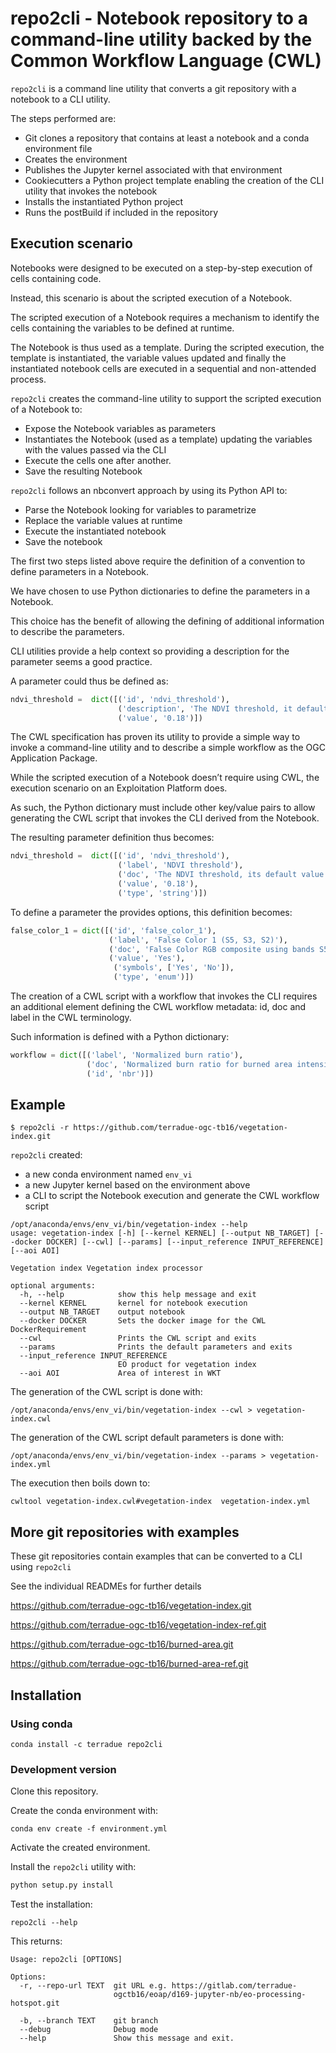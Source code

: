 # repo2cli - Notebook repository to a command-line utility backed by the Common Workflow Language (CWL) 

`repo2cli` is a command line utility that converts a git repository with a notebook to a CLI utility.

The steps performed are:

- Git clones a repository that contains at least a notebook and a conda environment file
- Creates the environment 
- Publishes the Jupyter kernel associated with that environment
- Cookiecutters a Python project template enabling the creation of the CLI utility that invokes the notebook
- Installs the instantiated Python project 
- Runs the postBuild if included in the repository

## Execution scenario

Notebooks were designed to be executed on a step-by-step execution of cells containing code. 

Instead, this scenario is about the scripted execution of a Notebook. 

The scripted execution of a Notebook requires a mechanism to identify the cells containing the variables to be defined at runtime. 

The Notebook is thus used as a template. During the scripted execution, the template is instantiated, the variable values updated and finally the instantiated notebook cells are executed in a sequential and non-attended process.


`repo2cli` creates the command-line utility to support the scripted execution of a Notebook to:

- Expose the Notebook variables as parameters 
- Instantiates the Notebook (used as a template) updating the variables with the values passed via the CLI
- Execute the cells one after another.
- Save the resulting Notebook 

`repo2cli` follows an nbconvert approach by using its Python API to:

- Parse the Notebook looking for variables to parametrize 
- Replace the variable values at runtime
- Execute the instantiated notebook 
- Save the notebook

The first two steps listed above require the definition of a convention to define parameters in a Notebook. 

We have chosen to use Python dictionaries to define the parameters in a Notebook. 

This choice has the benefit of allowing the defining of additional information to describe the parameters.

CLI utilities provide a help context so providing a description for the parameter seems a good practice.

A parameter could thus be defined as:

```python
ndvi_threshold =  dict([('id', 'ndvi_threshold'),
                        ('description', 'The NDVI threshold, it default value is 0,18'),
                        ('value', '0.18')])
```

The CWL specification has proven its utility to provide a simple way to invoke a command-line utility and to describe a simple workflow as the OGC Application Package.

While the scripted execution of a Notebook doesn’t require using CWL, the execution scenario on an Exploitation Platform does. 

As such, the Python dictionary must include other key/value pairs to allow generating the CWL script that invokes the CLI derived from the Notebook.

The resulting parameter definition thus becomes:

```python
ndvi_threshold =  dict([('id', 'ndvi_threshold'),
                        ('label', 'NDVI threshold'),
                        ('doc', 'The NDVI threshold, its default value is 0.18'),
                        ('value', '0.18'),
                        ('type', 'string')])
```
To define a parameter the provides options, this definition becomes:

```python
false_color_1 = dict([('id', 'false_color_1'),
                      ('label', 'False Color 1 (S5, S3, S2)'),
                      ('doc', 'False Color RGB composite using bands S5, S3 and S2'),
                      ('value', 'Yes'),
                       ('symbols', ['Yes', 'No']),
                       ('type', 'enum')])
```

The creation of a CWL script with a workflow that invokes the CLI requires an additional element defining the CWL workflow metadata: id, doc and label in the CWL terminology. 

Such information is defined with a Python dictionary:

```python
workflow = dict([('label', 'Normalized burn ratio'),
                 ('doc', 'Normalized burn ratio for burned area intensity assessment'),
                 ('id', 'nbr')])
```

## Example

```console
$ repo2cli -r https://github.com/terradue-ogc-tb16/vegetation-index.git 
```

`repo2cli` created:

- a new conda environment named `env_vi`
- a new Jupyter kernel based on the environment above
- a CLI to script the Notebook execution and generate the CWL workflow script

```console
/opt/anaconda/envs/env_vi/bin/vegetation-index --help
usage: vegetation-index [-h] [--kernel KERNEL] [--output NB_TARGET] [--docker DOCKER] [--cwl] [--params] [--input_reference INPUT_REFERENCE] [--aoi AOI]

Vegetation index Vegetation index processor

optional arguments:
  -h, --help            show this help message and exit
  --kernel KERNEL       kernel for notebook execution
  --output NB_TARGET    output notebook
  --docker DOCKER       Sets the docker image for the CWL DockerRequirement
  --cwl                 Prints the CWL script and exits
  --params              Prints the default parameters and exits
  --input_reference INPUT_REFERENCE
                        EO product for vegetation index
  --aoi AOI             Area of interest in WKT
```

The generation of the CWL script is done with:

```console
/opt/anaconda/envs/env_vi/bin/vegetation-index --cwl > vegetation-index.cwl 
```

The generation of the CWL script default parameters is done with:

```console
/opt/anaconda/envs/env_vi/bin/vegetation-index --params > vegetation-index.yml
```

The execution then boils down to:

```console
cwltool vegetation-index.cwl#vegetation-index  vegetation-index.yml
```
## More git repositories with examples

These git repositories contain examples that can be converted to a CLI using `repo2cli`

See the individual READMEs for further details

https://github.com/terradue-ogc-tb16/vegetation-index.git

https://github.com/terradue-ogc-tb16/vegetation-index-ref.git

https://github.com/terradue-ogc-tb16/burned-area.git

https://github.com/terradue-ogc-tb16/burned-area-ref.git

## Installation

### Using conda

```console
conda install -c terradue repo2cli
```

### Development version

Clone this repository.

Create the conda environment with:

```console
conda env create -f environment.yml 
```

Activate the created environment.

Install the `repo2cli` utility with:

```python
python setup.py install 
```

Test the installation:

```console
repo2cli --help
```

This returns:

```
Usage: repo2cli [OPTIONS]

Options:
  -r, --repo-url TEXT  git URL e.g. https://gitlab.com/terradue-
                       ogctb16/eoap/d169-jupyter-nb/eo-processing-hotspot.git

  -b, --branch TEXT    git branch
  --debug              Debug mode
  --help               Show this message and exit.
```
